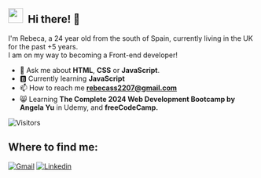 <!-- TODO: Add class that explains all the tools you use -->

<!-- <a target="blank"><img align="left" src="./assets/patric1.gif" /></a> -->

## <img src="https://media.giphy.com/media/ObNTw8Uzwy6KQ/giphy.gif" width="30px">&nbsp; Hi there! 👋

<!-- <a target="blank"><img align="left" src="./assets/profile_pic.gif" /></a> -->


I'm Rebeca, a 24 year old from the south of Spain, currently living in the UK for the past +5 years. 
<br>I am on my way to becoming a Front-end developer!<br>

- 💬 Ask me about **HTML**, **CSS** or **JavaScript**.
- 🅱️ Currently learning **JavaScript** 
- 📫 How to reach me **rebecass2207@gmail.com**
- 😸 Learning **The Complete 2024 Web Development Bootcamp by Angela Yu** in Udemy, and **freeCodeCamp.**

![Visitors](https://api.visitorbadge.io/api/visitors?path=https%3A%2F%2Fgithub.com%2Frebecass22&labelColor=%23697689&countColor=%23697689)

## Where to find me:
[![Gmail](https://img.shields.io/badge/Gmail-D14836?style=for-the-badge&logo=gmail&logoColor=white)](mailto:rebecass2207@gmail.com)
[![Linkedin](https://img.shields.io/badge/LinkedIn-0077B5?style=for-the-badge&logo=linkedin&logoColor=white)](https://www.linkedin.com/in/rebeca-servais-563148186/)
